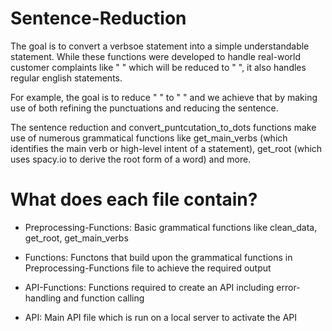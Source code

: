 # Sentence-Reduction

The goal is to convert a verbsoe statement into a simple understandable statement. While these functions were developed to handle real-world customer complaints like " " which will be reduced to " ", it also handles regular english statements.

For example, the goal is to reduce " " to " " and we achieve that by making use of both refining the punctuations and reducing the sentence. 

The sentence reduction and convert_puntcutation_to_dots functions make use of numerous grammatical functions like get_main_verbs (which identifies the main verb or high-level intent of a statement), get_root (which uses spacy.io to derive the root form of a word) and more.

# What does each file contain?

- Preprocessing-Functions: Basic grammatical functions like clean_data, get_root, get_main_verbs

- Functions: Functons that build upon the grammatical functions in Preprocessing-Functions file to achieve the required output

- API-Functions: Functions required to create an API including error-handling and function calling

- API: Main API file which is run on a local server to activate the API
